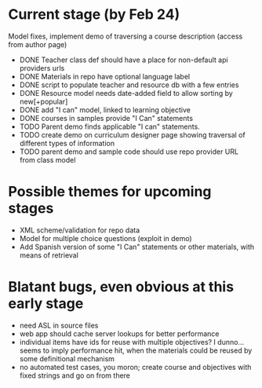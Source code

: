 Current stage (by Feb 24)
=========================

Model fixes, implement demo of traversing a course description (access from author page)

* DONE Teacher class def should have a place for non-default api providers urls
* DONE Materials in repo have optional language label
* DONE script to populate teacher and resource db with a few entries
* DONE Resource model needs date-added field to allow sorting by new[+popular]
* DONE add "I can" model, linked to learning objective
* DONE courses in samples provide "I Can" statements
* TODO Parent demo finds applicable "I can" statements.
* TODO create demo on curriculum designer page showing traversal of different types of information
* TODO parent demo and sample code should use repo provider URL from class model

Possible themes for upcoming stages
===================================

* XML scheme/validation for repo data
* Model for multiple choice questions (exploit in demo)
* Add Spanish version of some "I Can" statements or other materials, with means of retrieval

Blatant bugs, even obvious at this early stage
==============================================

* need ASL in source files
* web app should cache server lookups for better performance
* individual items have ids for reuse with multiple objectives?  I dunno...  seems to imply performance hit, when the materials could be reused by some definitional mechanism
* no automated test cases, you moron; create course and objectives with fixed strings and go on from there
